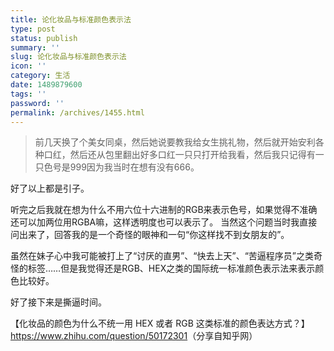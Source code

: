 ```yaml
---
title: 论化妆品与标准颜色表示法
type: post
status: publish
summary: ''
slug: 论化妆品与标准颜色表示法
icon: ''
category: 生活
date: 1489879600
tags: ''
password: ''
permalink: /archives/1455.html
---
```


<blockquote>前几天换了个美女同桌，然后她说要教我给女生挑礼物，然后就开始安利各种口红，然后还从包里翻出好多口红一只只打开给我看，然后我只记得有一只色号是999因为我当时在想有没有666。</blockquote>
好了以上都是引子。

听完之后我就在想为什么不用六位十六进制的RGB来表示色号，如果觉得不准确还可以加两位用RGBA嘛，这样透明度也可以表示了。
当然这个问题当时我直接问出来了，回答我的是一个奇怪的眼神和一句“你这样找不到女朋友的”。

虽然在妹子心中我可能被打上了“讨厌的直男”、“快去上天”、“苦逼程序员”之类奇怪的标签……但是我觉得还是RGB、HEX之类的国际统一标准颜色表示法来表示颜色比较好。

好了接下来是撕逼时间。

【化妆品的颜色为什么不统一用 HEX 或者 RGB 这类标准的颜色表达方式？】<a href="https://www.zhihu.com/question/50172301">https://www.zhihu.com/question/50172301</a>（分享自知乎网）
